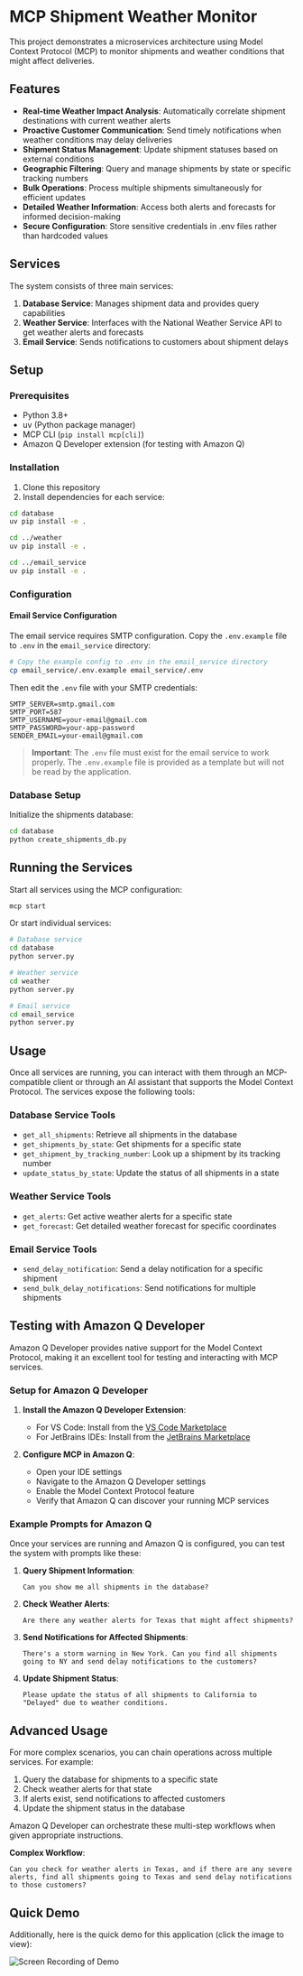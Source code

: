 # MCP Shipment Weather Monitor

This project demonstrates a microservices architecture using Model Context Protocol (MCP) to monitor shipments and weather conditions that might affect deliveries.

## Features

- **Real-time Weather Impact Analysis**: Automatically correlate shipment destinations with current weather alerts
- **Proactive Customer Communication**: Send timely notifications when weather conditions may delay deliveries
- **Shipment Status Management**: Update shipment statuses based on external conditions
- **Geographic Filtering**: Query and manage shipments by state or specific tracking numbers
- **Bulk Operations**: Process multiple shipments simultaneously for efficient updates
- **Detailed Weather Information**: Access both alerts and forecasts for informed decision-making
- **Secure Configuration**: Store sensitive credentials in .env files rather than hardcoded values

## Services

The system consists of three main services:

1. **Database Service**: Manages shipment data and provides query capabilities
2. **Weather Service**: Interfaces with the National Weather Service API to get weather alerts and forecasts
3. **Email Service**: Sends notifications to customers about shipment delays

## Setup

### Prerequisites

- Python 3.8+
- uv (Python package manager)
- MCP CLI (`pip install mcp[cli]`)
- Amazon Q Developer extension (for testing with Amazon Q)

### Installation

1. Clone this repository
2. Install dependencies for each service:

```bash
cd database
uv pip install -e .

cd ../weather
uv pip install -e .

cd ../email_service
uv pip install -e .
```

### Configuration

#### Email Service Configuration

The email service requires SMTP configuration. Copy the `.env.example` file to `.env` in the `email_service` directory:

```bash
# Copy the example config to .env in the email_service directory
cp email_service/.env.example email_service/.env
```

Then edit the `.env` file with your SMTP credentials:

```
SMTP_SERVER=smtp.gmail.com
SMTP_PORT=587
SMTP_USERNAME=your-email@gmail.com
SMTP_PASSWORD=your-app-password
SENDER_EMAIL=your-email@gmail.com
```

> **Important**: The `.env` file must exist for the email service to work properly. The `.env.example` file is provided as a template but will not be read by the application.

### Database Setup

Initialize the shipments database:

```bash
cd database
python create_shipments_db.py
```

## Running the Services

Start all services using the MCP configuration:

```bash
mcp start
```

Or start individual services:

```bash
# Database service
cd database
python server.py

# Weather service
cd weather
python server.py

# Email service
cd email_service
python server.py
```

## Usage

Once all services are running, you can interact with them through an MCP-compatible client or through an AI assistant that supports the Model Context Protocol. The services expose the following tools:

### Database Service Tools
- `get_all_shipments`: Retrieve all shipments in the database
- `get_shipments_by_state`: Get shipments for a specific state
- `get_shipment_by_tracking_number`: Look up a shipment by its tracking number
- `update_status_by_state`: Update the status of all shipments in a state

### Weather Service Tools
- `get_alerts`: Get active weather alerts for a specific state
- `get_forecast`: Get detailed weather forecast for specific coordinates

### Email Service Tools
- `send_delay_notification`: Send a delay notification for a specific shipment
- `send_bulk_delay_notifications`: Send notifications for multiple shipments

## Testing with Amazon Q Developer

Amazon Q Developer provides native support for the Model Context Protocol, making it an excellent tool for testing and interacting with MCP services.

### Setup for Amazon Q Developer

1. **Install the Amazon Q Developer Extension**:
   - For VS Code: Install from the [VS Code Marketplace](https://marketplace.visualstudio.com/items?itemName=AmazonWebServices.amazon-q-vscode)
   - For JetBrains IDEs: Install from the [JetBrains Marketplace](https://plugins.jetbrains.com/plugin/20498-amazon-q)

2. **Configure MCP in Amazon Q**:
   - Open your IDE settings
   - Navigate to the Amazon Q Developer settings
   - Enable the Model Context Protocol feature
   - Verify that Amazon Q can discover your running MCP services

### Example Prompts for Amazon Q

Once your services are running and Amazon Q is configured, you can test the system with prompts like these:

1. **Query Shipment Information**:
   ```
   Can you show me all shipments in the database?
   ```

2. **Check Weather Alerts**:
   ```
   Are there any weather alerts for Texas that might affect shipments?
   ```

3. **Send Notifications for Affected Shipments**:
   ```
   There's a storm warning in New York. Can you find all shipments going to NY and send delay notifications to the customers?
   ```

4. **Update Shipment Status**:
   ```
   Please update the status of all shipments to California to "Delayed" due to weather conditions.
   ```


## Advanced Usage

For more complex scenarios, you can chain operations across multiple services. For example:

1. Query the database for shipments to a specific state
2. Check weather alerts for that state
3. If alerts exist, send notifications to affected customers
4. Update the shipment status in the database

Amazon Q Developer can orchestrate these multi-step workflows when given appropriate instructions.

**Complex Workflow**:
   ```
   Can you check for weather alerts in Texas, and if there are any severe alerts, find all shipments going to Texas and send delay notifications to those customers?
   ```

## Quick Demo
Additionally, here is the quick demo for this application (click the image to view):

![Screen Recording of Demo](mcp_demo.gif)

